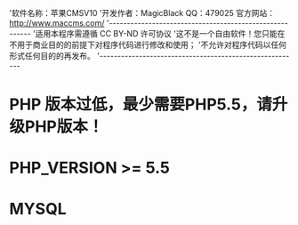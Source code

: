 '软件名称：苹果CMSV10
'开发作者：MagicBlack  QQ：479025  官方网站：http://www.maccms.com/
'--------------------------------------------------------
'适用本程序需遵循 CC BY-ND 许可协议
'这不是一个自由软件！您只能在不用于商业目的的前提下对程序代码进行修改和使用；
'不允许对程序代码以任何形式任何目的的再发布。
'--------------------------------------------------------

# PHP 版本过低，最少需要PHP5.5，请升级PHP版本！
# PHP_VERSION >= 5.5

# MYSQL


